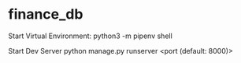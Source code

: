 # finance_db

Start Virtual Environment:
python3 -m pipenv shell

Start Dev Server 
python manage.py runserver <port (default: 8000)>
